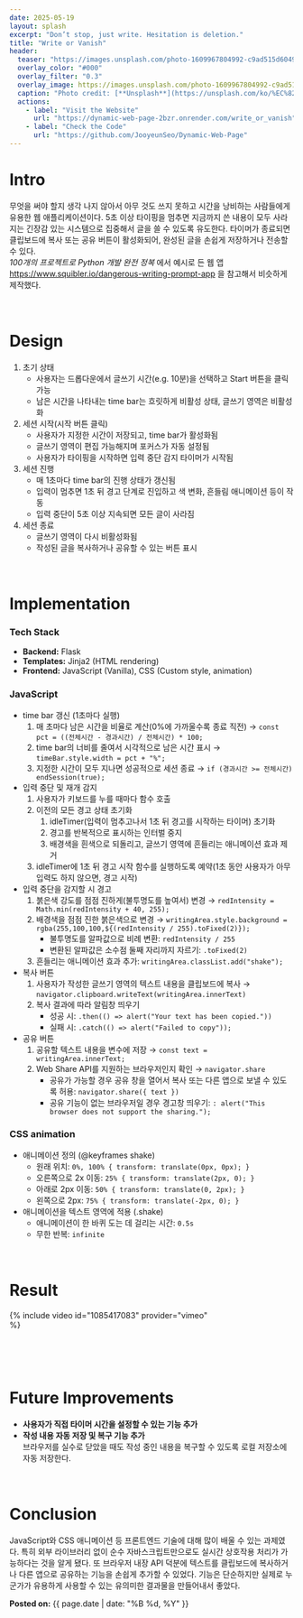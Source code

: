 ```yaml
---
date: 2025-05-19
layout: splash
excerpt: "Don’t stop, just write. Hesitation is deletion."
title: "Write or Vanish"
header:
  teaser: "https://images.unsplash.com/photo-1609967804992-c9ad515d6049?q=80&w=2070&auto=format&fit=crop&ixlib=rb-4.1.0&ixid=M3wxMjA3fDB8MHxwaG90by1wYWdlfHx8fGVufDB8fHx8fA%3D%3D"
  overlay_color: "#000"
  overlay_filter: "0.3"
  overlay_image: https://images.unsplash.com/photo-1609967804992-c9ad515d6049?q=80&w=2070&auto=format&fit=crop&ixlib=rb-4.1.0&ixid=M3wxMjA3fDB8MHxwaG90by1wYWdlfHx8fGVufDB8fHx8fA%3D%3D
  caption: "Photo credit: [**Unsplash**](https://unsplash.com/ko/%EC%82%AC%EC%A7%84/%EB%B6%88-%EA%B5%AC%EB%8D%A9%EC%9D%B4%EC%97%90-%EB%B6%88%ED%83%80%EB%8A%94-%EB%82%98%EB%AC%B4-jANTjqcrAQA)"
  actions:
    - label: "Visit the Website"
      url: "https://dynamic-web-page-2bzr.onrender.com/write_or_vanish"
    - label: "Check the Code"
      url: "https://github.com/JooyeunSeo/Dynamic-Web-Page"  
---
```


# Intro

무엇을 써야 할지 생각 나지 않아서 아무 것도 쓰지 못하고 시간을 낭비하는 사람들에게 유용한 웹 애플리케이션이다. 5초 이상 타이핑을 멈추면 지금까지 쓴 내용이 모두 사라지는 긴장감 있는 시스템으로 집중해서 글을 쓸 수 있도록 유도한다. 타이머가 종료되면 클립보드에 복사 또는 공유 버튼이 활성화되어, 완성된 글을 손쉽게 저장하거나 전송할 수 있다.   
*100개의 프로젝트로 Python 개발 완전 정복* 에서 예시로 든 웹 앱 <https://www.squibler.io/dangerous-writing-prompt-app> 을 참고해서 비슷하게 제작했다.
<br><br><br>

# Design

1. 초기 상태
   - 사용자는 드롭다운에서 글쓰기 시간(e.g. 10분)을 선택하고 Start 버튼을 클릭 가능
   - 남은 시간을 나타내는 time bar는 흐릿하게 비활성 상태, 글쓰기 영역은 비활성화
2. 세션 시작(시작 버튼 클릭)
   - 사용자가 지정한 시간이 저장되고, time bar가 활성화됨
   - 글쓰기 영역이 편집 가능해지며 포커스가 자동 설정됨
   - 사용자가 타이핑을 시작하면 입력 중단 감지 타이머가 시작됨
3. 세션 진행
   - 매 1초마다 time bar의 진행 상태가 갱신됨
   - 입력이 멈추면 1초 뒤 경고 단계로 진입하고 색 변화, 흔들림 애니메이션 등이 작동
   - 입력 중단이 5초 이상 지속되면 모든 글이 사라짐
4. 세션 종료
   - 글쓰기 영역이 다시 비활성화됨
   - 작성된 글을 복사하거나 공유할 수 있는 버튼 표시
<br><br><br>

# Implementation

### Tech Stack

- **Backend:** Flask
- **Templates:** Jinja2 (HTML rendering)
- **Frontend:** JavaScript (Vanilla), CSS (Custom style, animation)

### JavaScript

- time bar 갱신 (1초마다 실행)
   1. 매 초마다 남은 시간을 비율로 계산(0%에 가까울수록 종료 직전) → `const pct = ((전체시간 - 경과시간) / 전체시간) * 100;`
   2. time bar의 너비를 줄여서 시각적으로 남은 시간 표시 → `timeBar.style.width = pct + "%";`
   3. 지정한 시간이 모두 지나면 성공적으로 세션 종료 → `if (경과시간 >= 전체시간) endSession(true);`
- 입력 중단 및 재개 감지
   1. 사용자가 키보드를 누를 때마다 함수 호출
   2. 이전의 모든 경고 상태 초기화
      1. idleTimer(입력이 멈추고나서 1초 뒤 경고를 시작하는 타이머) 초기화
      2. 경고를 반복적으로 표시하는 인터벌 중지
      3. 배경색을 흰색으로 되돌리고, 글쓰기 영역에 흔들리는 애니메이션 효과 제거
   3. idleTimer에 1초 뒤 경고 시작 함수를 실행하도록 예약(1초 동안 사용자가 아무 입력도 하지 않으면, 경고 시작)
- 입력 중단을 감지할 시 경고
   1. 붉은색 강도를 점점 진하게(불투명도를 높여서) 변경 → `redIntensity = Math.min(redIntensity + 40, 255);`
   2. 배경색을 점점 진한 붉은색으로 변경 → `writingArea.style.background = rgba(255,100,100,${(redIntensity / 255).toFixed(2)});`
      - 불투명도를 알파값으로 비례 변환: `redIntensity / 255`
      - 변환된 알파값은 소수점 둘째 자리까지 자르기: `.toFixed(2)`
   3. 흔들리는 애니메이션 효과 추가: `writingArea.classList.add("shake");`
- 복사 버튼
   1. 사용자가 작성한 글쓰기 영역의 텍스트 내용을 클립보드에 복사 → `navigator.clipboard.writeText(writingArea.innerText)`
   2. 복사 결과에 따라 알림창 띄우기
      - 성공 시: `.then(() => alert("Your text has been copied."))`
      - 실패 시: `.catch(() => alert("Failed to copy"));`
- 공유 버튼
   1. 공유할 텍스트 내용을 변수에 저장 → `const text = writingArea.innerText;`
   2. Web Share API를 지원하는 브라우저인지 확인 → `navigator.share`
      - 공유가 가능할 경우 공유 창을 열어서 복사 또는 다른 앱으로 보낼 수 있도록 허용: `navigator.share({ text })`
      - 공유 기능이 없는 브라우저일 경우 경고창 띄우기: `: alert("This browser does not support the sharing.");`

### CSS animation

- 애니메이션 정의 (@keyframes shake)
   - 원래 위치: `0%, 100% { transform: translate(0px, 0px); }`
   - 오른쪽으로 2x 이동: `25% { transform: translate(2px, 0); }`
   - 아래로 2px 이동: `50% { transform: translate(0, 2px); }`
   - 왼쪽으로 2px: `75% { transform: translate(-2px, 0); }`
- 애니메이션을 텍스트 영역에 적용 (.shake)
   - 애니메이션이 한 바퀴 도는 데 걸리는 시간: `0.5s`
   - 무한 반복: `infinite`
<br><br><br>

# Result

<div style="width: 70%;">{% include video id="1085417083" provider="vimeo" %}</div>

<br><br><br>

# Future Improvements

- **사용자가 직접 타이머 시간을 설정할 수 있는 기능 추가**
- **작성 내용 자동 저장 및 복구 기능 추가**   
브라우저를 실수로 닫았을 때도 작성 중인 내용을 복구할 수 있도록 로컬 저장소에 자동 저장한다.
<br><br><br>

# Conclusion

JavaScript와 CSS 애니메이션 등 프론트엔드 기술에 대해 많이 배울 수 있는 과제였다. 특히 외부 라이브러리 없이 순수 자바스크립트만으로도 실시간 상호작용 처리가 가능하다는 것을 알게 됐다. 또 브라우저 내장 API 덕분에 텍스트를 클립보드에 복사하거나 다른 앱으로 공유하는 기능을 손쉽게 추가할 수 있었다. 기능은 단순하지만 실제로 누군가가 유용하게 사용할 수 있는 유의미한 결과물을 만들어내서 좋았다.
<br>

<b>Posted on:</b> {{ page.date | date: "%B %d, %Y" }}